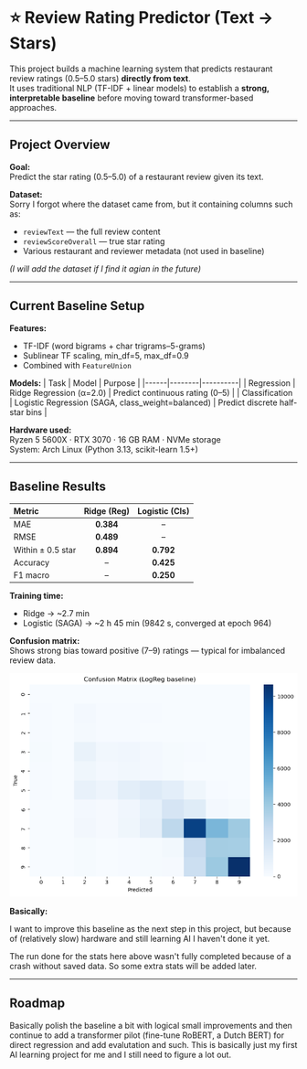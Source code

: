 # ⭐ Review Rating Predictor (Text → Stars)

This project builds a machine learning system that predicts restaurant review ratings (0.5–5.0 stars) **directly from text**.  
It uses traditional NLP (TF-IDF + linear models) to establish a **strong, interpretable baseline** before moving toward transformer-based approaches.

---

## Project Overview

**Goal:**  
Predict the star rating (0.5–5.0) of a restaurant review given its text.

**Dataset:**  
Sorry I forgot where the dataset came from, but it containing columns such as:
- `reviewText` — the full review content  
- `reviewScoreOverall` — true star rating  
- Various restaurant and reviewer metadata (not used in baseline)

*(I will add the dataset if I find it agian in the future)*

---

## Current Baseline Setup

**Features:**
- TF-IDF (word bigrams + char trigrams–5-grams)
- Sublinear TF scaling, min_df=5, max_df=0.9  
- Combined with `FeatureUnion`

**Models:**
| Task | Model | Purpose |
|------|--------|----------|
| Regression | Ridge Regression (α=2.0) | Predict continuous rating (0–5) |
| Classification | Logistic Regression (SAGA, class_weight=balanced) | Predict discrete half-star bins |

**Hardware used:**  
Ryzen 5 5600X · RTX 3070 · 16 GB RAM · NVMe storage  
System: Arch Linux (Python 3.13, scikit-learn 1.5+)

---

## Baseline Results

| Metric | Ridge (Reg) | Logistic (Cls) |
|:--------|:-------------:|:---------------:|
| MAE | **0.384** | – |
| RMSE | **0.489** | – |
| Within ± 0.5 star | **0.894** | **0.792** |
| Accuracy | – | **0.425** |
| F1 macro | – | **0.250** |

**Training time:**  
- Ridge → ~2.7 min  
- Logistic (SAGA) → ~2 h 45 min (9842 s, converged at epoch 964)

**Confusion matrix:**  
Shows strong bias toward positive (7–9) ratings — typical for imbalanced review data.

![Confusion Matrix](confusion-matrix.png)

**Basically:**

I want to improve this baseline as the next step in this project, but because of (relatively slow) hardware and still learning AI I haven't done it yet.

The run done for the stats here above wasn't fully completed because of a crash without saved data. So some extra stats will be added later.

---

## Roadmap

Basically polish the baseline a bit with logical small improvements and then continue to add a transformer pilot (fine-tune RoBERT, a Dutch BERT) for direct regression and add evalutation and such. This is basically just my first AI learning project for me and I still need to figure a lot out.

